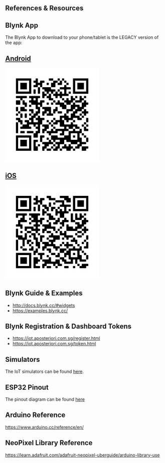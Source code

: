 References & Resources
---

## Blynk App

The Blynk App to download to your phone/tablet is the LEGACY version of the app:

## [Android](https://play.google.com/store/apps/details?id=cc.blynk)

![](images/qrblynkandroid.png)

## [iOS](https://apps.apple.com/us/app/blynk-0-1-legacy/id808760481)

![](images/qrblynkios.png)

## Blynk Guide & Examples

- http://docs.blynk.cc/#widgets
- https://examples.blynk.cc/

## Blynk Registration & Dashboard Tokens

- https://iot.aposteriori.com.sg/register.html
- https://iot.aposteriori.com.sg/token.html

## Simulators

The IoT simulators can be found [here](http://a9i.sg/iot).

## ESP32 Pinout

The pinout diagram can be found [here](https://lessons.aposteriori.com.sg/20-Internet-of-Things/20-Getting-Real/images/esp32pinout.png)

## Arduino Reference

https://www.arduino.cc/reference/en/

## NeoPixel Library Reference

https://learn.adafruit.com/adafruit-neopixel-uberguide/arduino-library-use
